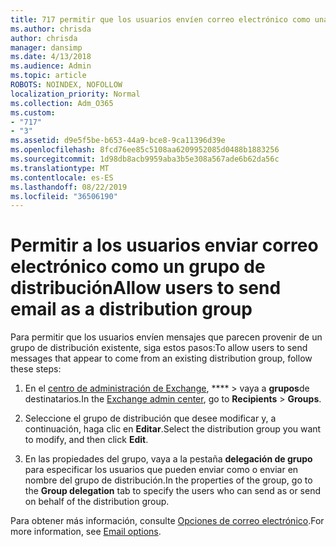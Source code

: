 ```yaml
---
title: 717 permitir que los usuarios envíen correo electrónico como una lista de distribución
ms.author: chrisda
author: chrisda
manager: dansimp
ms.date: 4/13/2018
ms.audience: Admin
ms.topic: article
ROBOTS: NOINDEX, NOFOLLOW
localization_priority: Normal
ms.collection: Adm_O365
ms.custom:
- "717"
- "3"
ms.assetid: d9e5f5be-b653-44a9-bce8-9ca11396d39e
ms.openlocfilehash: 8fcd76ee85c5108aa6209952085d0488b1883256
ms.sourcegitcommit: 1d98db8acb9959aba3b5e308a567ade6b62da56c
ms.translationtype: MT
ms.contentlocale: es-ES
ms.lasthandoff: 08/22/2019
ms.locfileid: "36506190"
---
```

# <a name="allow-users-to-send-email-as-a-distribution-group"></a><span data-ttu-id="15a29-102">Permitir a los usuarios enviar correo electrónico como un grupo de distribución</span><span class="sxs-lookup"><span data-stu-id="15a29-102">Allow users to send email as a distribution group</span></span>

<span data-ttu-id="15a29-103">Para permitir que los usuarios envíen mensajes que parecen provenir de un grupo de distribución existente, siga estos pasos:</span><span class="sxs-lookup"><span data-stu-id="15a29-103">To allow users to send messages that appear to come from an existing distribution group, follow these steps:</span></span>

1. <span data-ttu-id="15a29-104">En el [centro de administración de Exchange](https://outlook.office365.com/ecp/), \*\*\*\* \> vaya a **grupos**de destinatarios.</span><span class="sxs-lookup"><span data-stu-id="15a29-104">In the [Exchange admin center](https://outlook.office365.com/ecp/), go to **Recipients** \> **Groups**.</span></span>

2. <span data-ttu-id="15a29-105">Seleccione el grupo de distribución que desee modificar y, a continuación, haga clic en **Editar**.</span><span class="sxs-lookup"><span data-stu-id="15a29-105">Select the distribution group you want to modify, and then click **Edit**.</span></span>

3. <span data-ttu-id="15a29-106">En las propiedades del grupo, vaya a la pestaña **delegación de grupo** para especificar los usuarios que pueden enviar como o enviar en nombre del grupo de distribución.</span><span class="sxs-lookup"><span data-stu-id="15a29-106">In the properties of the group, go to the **Group delegation** tab to specify the users who can send as or send on behalf of the distribution group.</span></span>

<span data-ttu-id="15a29-107">Para obtener más información, consulte [Opciones de correo electrónico](https://technet.microsoft.com/library/bb124513.aspx#groupdelegation).</span><span class="sxs-lookup"><span data-stu-id="15a29-107">For more information, see [Email options](https://technet.microsoft.com/library/bb124513.aspx#groupdelegation).</span></span>
